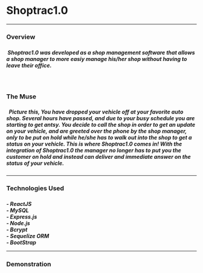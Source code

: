 <h1> Shoptrac1.0</h1>
<hr/>
<h3>Overview<h3/>
  <h5> &nbsp;Shoptrac1.0 was developed as a shop management software that allows a shop manager to more easiy manage his/her shop without having to leave their office.<h5/> 
    <br/>
 <h3> The Muse <h3/>
   <h5>&nbsp; Picture this, You have dropped your vehicle off at your favorite auto shop. Several hours have passed, and due to your busy schedule you are starting to get antsy. You decide to call the shop in order to get an update on your vehicle, and are greeted over the phone by the shop manager, only to be put on hold while he/she has to walk out into the shop to get a status on your vehicle. This is where Shoptrac1.0 comes in! With the integration of Shoptrac1.0 the manager no longer has to put you the customer on hold and instead can deliver and immediate answer on the status of your vehicle.<h5/>
     <hr/>
     <h3> Technologies Used<h3/>
       <h5>- ReactJS<br/>
         - MySQL<br/>
         - Express.js<br/>
         - Node.js<br/>
         - Bcrypt<br/>
         - Sequelize ORM<br/>
         - BootStrap
      <hr/>
       <h3> Demonstration<h3/>
        

